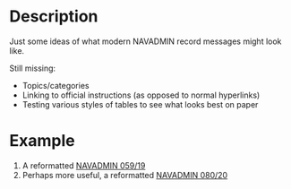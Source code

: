 # Description

Just some ideas of what modern NAVADMIN record messages might look like.

Still missing:

* Topics/categories
* Linking to official instructions (as opposed to normal hyperlinks)
* Testing various styles of tables to see what looks best on paper

# Example

1. A reformatted [NAVADMIN 059/19](NAVADMIN/2019/059.md)
2. Perhaps more useful, a reformatted [NAVADMIN 080/20](NAVADMIN/2020/080.md)
